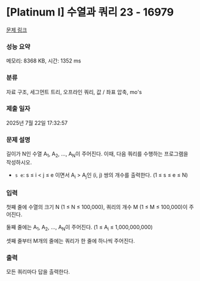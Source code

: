 # [Platinum I] 수열과 쿼리 23 - 16979 

[문제 링크](https://www.acmicpc.net/problem/16979) 

### 성능 요약

메모리: 8368 KB, 시간: 1352 ms

### 분류

자료 구조, 세그먼트 트리, 오프라인 쿼리, 값 / 좌표 압축, mo's

### 제출 일자

2025년 7월 22일 17:32:57

### 문제 설명

<p>길이가 N인 수열 A<sub>1</sub>, A<sub>2</sub>, ..., A<sub>N</sub>이 주어진다. 이때, 다음 쿼리를 수행하는 프로그램을 작성하시오.</p>

<ul>
	<li><code>s e</code>: s ≤ i < j ≤ e 이면서 A<sub>i</sub> > A<sub>j</sub>인 (i, j) 쌍의 개수를 출력한다. (1 ≤ s ≤ e ≤ N)</li>
</ul>

### 입력 

 <p>첫째 줄에 수열의 크기 N (1 ≤ N ≤ 100,000), 쿼리의 개수 M (1 ≤ M ≤ 100,000)이 주어진다.</p>

<p>둘째 줄에는 A<sub>1</sub>, A<sub>2</sub>, ..., A<sub>N</sub>이 주어진다. (1 ≤ A<sub>i</sub> ≤ 1,000,000,000)</p>

<p>셋째 줄부터 M개의 줄에는 쿼리가 한 줄에 하나씩 주어진다.</p>

### 출력 

 <p>모든 쿼리마다 답을 출력한다.</p>

